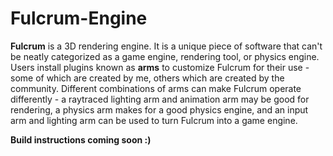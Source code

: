 # Fulcrum-Engine

**Fulcrum** is a 3D rendering engine. It is a unique piece of software that can't be neatly categorized as a game engine, rendering tool, or physics engine. Users install plugins known as **arms** to customize Fulcrum for their use - some of which are created by me, others which are created by the community. Different combinations of arms can make Fulcrum operate differently - a raytraced lighting arm and animation arm may be good for rendering, a physics arm makes for a good physics engine, and an input arm and lighting arm can be used to turn Fulcrum into a game engine.

**Build instructions coming soon :)**
